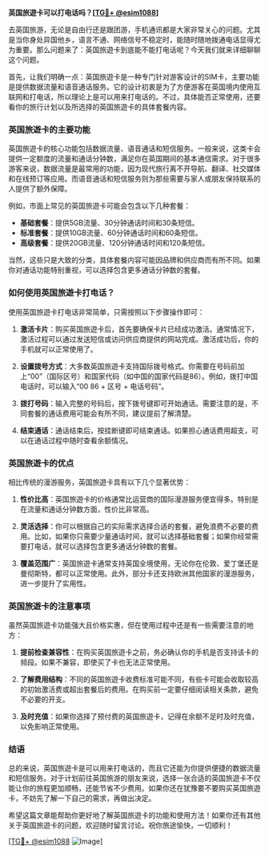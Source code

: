 **英国旅遊卡可以打电话吗？[[TG💪+ @esim1088](https://t.me/s/esim1088)]**

去英国旅游，无论是自由行还是跟团游，手机通讯都是大家非常关心的问题。尤其是当你身处异国他乡，语言不通、网络信号不稳定时，能随时随地拨通电话显得尤为重要。那么问题来了：英国旅遊卡到底能不能打电话呢？今天我们就来详细聊聊这个问题。

首先，让我们明确一点：英国旅遊卡是一种专门针对游客设计的SIM卡，主要功能是提供数据流量和语音通话服务。它的设计初衷是为了方便游客在英国境内使用互联网和打电话，所以理论上是可以用来打电话的。不过，具体能否正常使用，还要看你的旅行计划以及所选择的英国旅遊卡的具体套餐内容。

### 英国旅遊卡的主要功能

英国旅遊卡的核心功能包括数据流量、语音通话和短信服务。一般来说，这类卡会提供一定额度的流量和通话分钟数，满足你在英国期间的基本通信需求。对于很多游客来说，数据流量是最常用的功能，因为现代旅行离不开导航、翻译、社交媒体和在线预订等应用。而语音通话和短信服务则为那些需要与家人或朋友保持联系的人提供了额外保障。

例如，市面上常见的英国旅遊卡可能会包含以下几种套餐：

- **基础套餐**：提供5GB流量、30分钟通话时间和30条短信。
- **标准套餐**：提供10GB流量、60分钟通话时间和60条短信。
- **高级套餐**：提供20GB流量、120分钟通话时间和120条短信。

当然，这些只是大致的分类，具体套餐内容可能因品牌和供应商而有所不同。如果你对通话功能特别重视，可以选择包含更多通话分钟数的套餐。

### 如何使用英国旅遊卡打电话？

使用英国旅遊卡打电话非常简单，只需按照以下步骤操作即可：

1. **激活卡片**：购买英国旅遊卡后，首先要确保卡片已经成功激活。通常情况下，激活过程可以通过发送短信或访问供应商提供的网站完成。激活成功后，你的手机就可以正常使用了。

2. **设置拨号方式**：大多数英国旅遊卡支持国际拨号格式。你需要在号码前加上“00”（国际区号）和国家代码（如中国的国家代码是86）。例如，拨打中国电话时，可以输入“00 86 + 区号 + 电话号码”。

3. **拨打号码**：输入完整的号码后，按下拨号键即可开始通话。需要注意的是，不同套餐的通话费用可能会有所不同，建议提前了解清楚。

4. **结束通话**：通话结束后，按挂断键即可结束通话。如果担心通话费用超支，可以在通话过程中随时查看余额情况。

### 英国旅遊卡的优点

相比传统的漫游服务，英国旅遊卡具有以下几个显著优势：

1. **性价比高**：英国旅遊卡的价格通常比运营商的国际漫游服务便宜得多。特别是在流量和通话分钟数方面，性价比非常高。

2. **灵活选择**：你可以根据自己的实际需求选择合适的套餐，避免浪费不必要的费用。比如，如果你只需要少量通话时间，就可以选择基础套餐；如果你经常需要打电话，就可以选择包含更多通话分钟数的套餐。

3. **覆盖范围广**：英国旅遊卡通常支持英国全境使用，无论你在伦敦、爱丁堡还是曼彻斯特，都可以正常使用。此外，部分卡还支持欧洲其他国家的漫游服务，进一步提升了实用性。

### 英国旅遊卡的注意事项

虽然英国旅遊卡功能强大且价格实惠，但在使用过程中还是有一些需要注意的地方：

1. **提前检查兼容性**：在购买英国旅遊卡之前，务必确认你的手机是否支持该卡的频段。如果不兼容，即使买了卡也无法正常使用。

2. **了解费用结构**：不同的英国旅遊卡收费标准可能不同，有些卡可能会收取较高的初始激活费或超出套餐后的费用。在购买前一定要仔细阅读相关条款，避免不必要的开支。

3. **及时充值**：如果你选择了预付费的英国旅遊卡，记得在余额不足时及时充值，以免影响正常使用。

### 结语

总的来说，英国旅遊卡是可以用来打电话的，而且它还能为你提供便捷的数据流量和短信服务。对于计划前往英国旅游的朋友来说，选择一张合适的英国旅遊卡不仅能让你的旅程更加顺畅，还能节省不少费用。如果你还在犹豫要不要购买英国旅遊卡，不妨先了解一下自己的需求，再做出决定。

希望这篇文章能帮助你更好地了解英国旅遊卡的功能和使用方法！如果你还有其他关于英国旅遊卡的问题，欢迎随时留言讨论。祝你旅途愉快，一切顺利！

[[TG💪+ @esim1088](https://t.me/s/esim1088) ![Image](https://i.postimg.cc/4NQfJmqS/Snipaste-2025-05-13-00-14-12.png)]